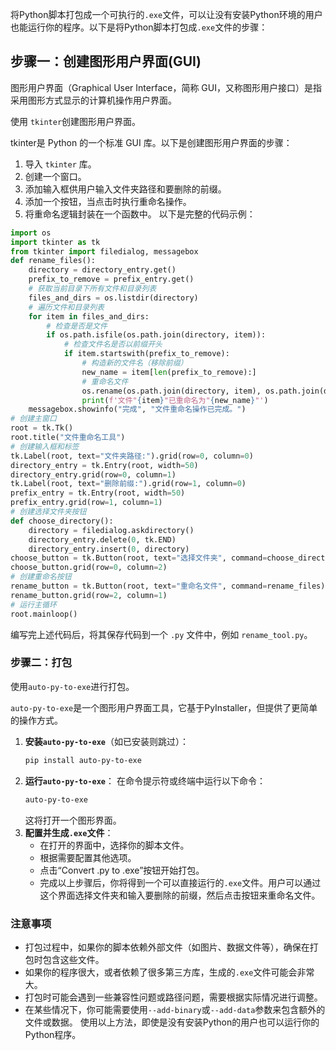 将Python脚本打包成一个可执行的`.exe`文件，可以让没有安装Python环境的用户也能运行你的程序。以下是将Python脚本打包成`.exe`文件的步骤：

## 步骤一：创建图形用户界面(GUI)

图形用户界面（Graphical User Interface，简称 GUI，又称图形用户接口）是指采用图形方式显示的计算机操作用户界面。

使用 `tkinter`创建图形用户界面。

tkinter是 Python 的一个标准 GUI 库。以下是创建图形用户界面的步骤：
1. 导入 `tkinter` 库。
2. 创建一个窗口。
3. 添加输入框供用户输入文件夹路径和要删除的前缀。
4. 添加一个按钮，当点击时执行重命名操作。
5. 将重命名逻辑封装在一个函数中。
以下是完整的代码示例：
```python
import os
import tkinter as tk
from tkinter import filedialog, messagebox
def rename_files():
    directory = directory_entry.get()
    prefix_to_remove = prefix_entry.get()
    # 获取当前目录下所有文件和目录列表
    files_and_dirs = os.listdir(directory)
    # 遍历文件和目录列表
    for item in files_and_dirs:
        # 检查是否是文件
        if os.path.isfile(os.path.join(directory, item)):
            # 检查文件名是否以前缀开头
            if item.startswith(prefix_to_remove):
                # 构造新的文件名（移除前缀）
                new_name = item[len(prefix_to_remove):]
                # 重命名文件
                os.rename(os.path.join(directory, item), os.path.join(directory, new_name))
                print(f'文件"{item}"已重命名为"{new_name}"')
    messagebox.showinfo("完成", "文件重命名操作已完成。")
# 创建主窗口
root = tk.Tk()
root.title("文件重命名工具")
# 创建输入框和标签
tk.Label(root, text="文件夹路径:").grid(row=0, column=0)
directory_entry = tk.Entry(root, width=50)
directory_entry.grid(row=0, column=1)
tk.Label(root, text="删除前缀:").grid(row=1, column=0)
prefix_entry = tk.Entry(root, width=50)
prefix_entry.grid(row=1, column=1)
# 创建选择文件夹按钮
def choose_directory():
    directory = filedialog.askdirectory()
    directory_entry.delete(0, tk.END)
    directory_entry.insert(0, directory)
choose_button = tk.Button(root, text="选择文件夹", command=choose_directory)
choose_button.grid(row=0, column=2)
# 创建重命名按钮
rename_button = tk.Button(root, text="重命名文件", command=rename_files)
rename_button.grid(row=2, column=1)
# 运行主循环
root.mainloop()
```
编写完上述代码后，将其保存代码到一个 `.py` 文件中，例如 `rename_tool.py`。




### 步骤二：打包

使用`auto-py-to-exe`进行打包。

`auto-py-to-exe`是一个图形用户界面工具，它基于PyInstaller，但提供了更简单的操作方式。
1. **安装`auto-py-to-exe`**（如已安装则跳过）：
   ```bash
   pip install auto-py-to-exe
   ```
2. **运行`auto-py-to-exe`**：
   在命令提示符或终端中运行以下命令：
   ```bash
   auto-py-to-exe
   ```
   这将打开一个图形界面。
3. **配置并生成`.exe`文件**：
   - 在打开的界面中，选择你的脚本文件。
   - 根据需要配置其他选项。
   - 点击“Convert .py to .exe”按钮开始打包。
   - 完成以上步骤后，你将得到一个可以直接运行的`.exe`文件。用户可以通过这个界面选择文件夹和输入要删除的前缀，然后点击按钮来重命名文件。
### 注意事项
- 打包过程中，如果你的脚本依赖外部文件（如图片、数据文件等），确保在打包时包含这些文件。
- 如果你的程序很大，或者依赖了很多第三方库，生成的`.exe`文件可能会非常大。
- 打包时可能会遇到一些兼容性问题或路径问题，需要根据实际情况进行调整。
- 在某些情况下，你可能需要使用`--add-binary`或`--add-data`参数来包含额外的文件或数据。
使用以上方法，即使是没有安装Python的用户也可以运行你的Python程序。